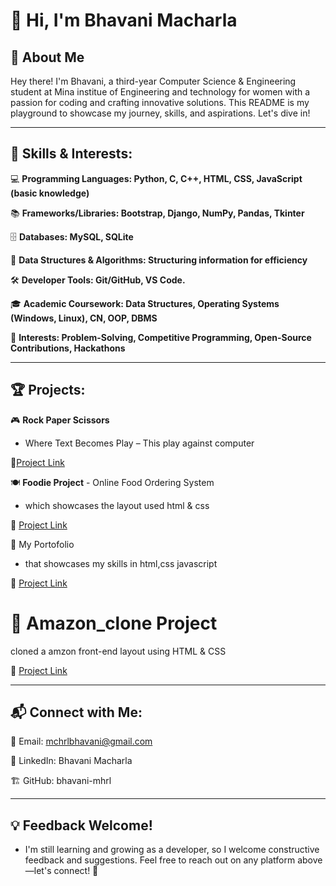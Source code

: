 # 👋 Hi, I'm Bhavani Macharla

## 📌 About Me

Hey there! I'm Bhavani, a third-year Computer Science & Engineering student at Mina institue of Engineering and technology for women with a passion for coding and crafting innovative solutions. This README is my playground to showcase my journey, skills, and aspirations. Let's dive in!

---

## 🚀 Skills & Interests:

💻 **Programming Languages: Python, C, C++, HTML, CSS, JavaScript (basic knowledge)**

📚 **Frameworks/Libraries: Bootstrap, Django, NumPy, Pandas, Tkinter**

🗄️ **Databases: MySQL, SQLite**

🧩 **Data Structures & Algorithms: Structuring information for efficiency**

🛠️ **Developer Tools: Git/GitHub, VS Code.**

🎓 **Academic Coursework: Data Structures, Operating Systems (Windows, Linux), CN, OOP, DBMS**

🎯 **Interests: Problem-Solving, Competitive Programming, Open-Source Contributions, Hackathons**

---

## 🏆 Projects:

🎮 **Rock Paper Scissors**

- Where Text Becomes Play – This play against computer

🔗[Project Link]()


🍽️ **Foodie Project** - Online Food Ordering System

- which showcases the layout used html & css

🔗 [Project Link]()

📰 My Portofolio

- that showcases my skills in html,css javascript
  
🔗 [Project Link]()

# 🛒 Amazon_clone Project

cloned a amzon front-end layout using HTML & CSS

🔗 [Project Link]()

---

## 📬 Connect with Me:

📧 Email: mchrlbhavani@gmail.com

💼 LinkedIn: Bhavani Macharla

🏗️ GitHub: bhavani-mhrl

---

## 💡 Feedback Welcome!

- I'm still learning and growing as a developer, so I welcome constructive feedback and suggestions. Feel free to reach out on any platform above—let's connect! 🚀
